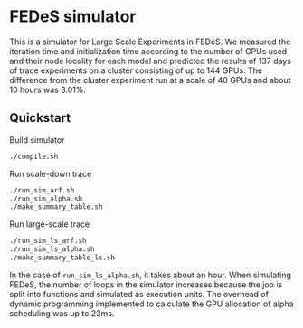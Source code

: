 # FEDeS simulator
This is a simulator for Large Scale Experiments in FEDeS.
We measured the iteration time and initialization time according to the number of GPUs used and their node locality for each model and predicted the results of 137 days of trace experiments on a cluster consisting of up to 144 GPUs.
The difference from the cluster experiment run at a scale of 40 GPUs and about 10 hours was 3.01%.

## Quickstart
Build simulator
``` bash
./compile.sh
```
Run scale-down trace
``` bash
./run_sim_arf.sh
./run_sim_alpha.sh
./make_summary_table.sh
```
Run large-scale trace
``` bash
./run_sim_ls_arf.sh
./run_sim_ls_alpha.sh
./make_summary_table_ls.sh
```

In the case of `run_sim_ls_alpha.sh`, it takes about an hour. When simulating FEDeS, the number of loops in the simulator increases because the job is split into functions and simulated as execution units.
The overhead of dynamic programming implemented to calculate the GPU allocation of alpha scheduling was up to 23ms.